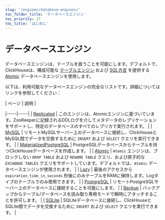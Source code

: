 ```yaml
---
slug: '/engines/database-engines/'
toc_folder_title: 'データベースエンジン'
toc_priority: 27
toc_title: 'はじめに'
---
```



# データベースエンジン

データベースエンジンは、テーブルを扱うことを可能にします。デフォルトで、ClickHouseは、構成可能な [テーブルエンジン](../../engines/table-engines/index.md) および [SQL方言](../../sql-reference/syntax.md) を提供する [Atomic](../../engines/database-engines/atomic.md) データベースエンジンを使用します。

以下は、利用可能なデータベースエンジンの完全なリストです。詳細についてはリンクを参照してください：

<!-- The table of contents table for this page is automatically generated by 
https://github.com/ClickHouse/clickhouse-docs/blob/main/scripts/autogenerate-table-of-contents.sh
from the YAML front matter fields: slug, description, title.

If you've spotted an error, please edit the YML frontmatter of the pages themselves.
--> | ページ | 説明 |
|-----|-----|
| [Replicated](/engines/database-engines/replicated) | このエンジンは、Atomicエンジンに基づいています。ZooKeeperに記録されるDDLログを介してメタデータのレプリケーションをサポートし、特定のデータベースのすべてのレプリカで実行されます。 |
| [MySQL](/engines/database-engines/mysql) | リモートMySQLサーバー上のデータベースに接続し、ClickHouseとMySQL間でデータを交換するために `INSERT` および `SELECT` クエリを実行できます。 |
| [MaterializedPostgreSQL](/engines/database-engines/materialized-postgresql) | PostgreSQLデータベースからテーブルを持つClickHouseデータベースを作成します。 |
| [Atomic](/engines/database-engines/atomic) | `Atomic` エンジンは、ブロックしない `DROP TABLE` および `RENAME TABLE` クエリ、および原子的な `EXCHANGE TABLES` クエリをサポートしています。デフォルトでは、`Atomic` データベースエンジンが使用されます。 |
| [Lazy](/engines/database-engines/lazy) | 最後のアクセスから `expiration_time_in_seconds` 秒後にのみテーブルをRAMに保持します。Logタイプのテーブルでのみ使用できます。 |
| [PostgreSQL](/engines/database-engines/postgresql) | リモートPostgreSQLサーバー上のデータベースに接続することを可能にします。 |
| [Backup](/engines/database-engines/backup) | バックアップからテーブル/データベースを読み取り専用モードで瞬時にアタッチすることを許可します。 |
| [SQLite](/engines/database-engines/sqlite) | SQLiteデータベースに接続し、ClickHouseとSQLite間でデータを交換するために `INSERT` および `SELECT` クエリを実行できます。 |
